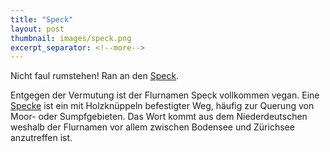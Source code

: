 ```yaml
---
title: "Speck"
layout: post
thumbnail: images/speck.png
excerpt_separator: <!--more-->
---
```


Nicht faul rumstehen! Ran an den [Speck](https://s.geo.admin.ch/9e773d099c).

Entgegen der Vermutung ist der Flurnamen Speck vollkommen vegan. Eine [Specke](https://de.wikipedia.org/wiki/Specke_(Stra%C3%9Fenbau)) ist ein mit Holzknüppeln befestigter Weg, häufig zur Querung von Moor- oder Sumpfgebieten. Das Wort kommt aus dem Niederdeutschen weshalb der Flurnamen vor allem zwischen Bodensee und Zürichsee anzutreffen ist.

<!--more-->